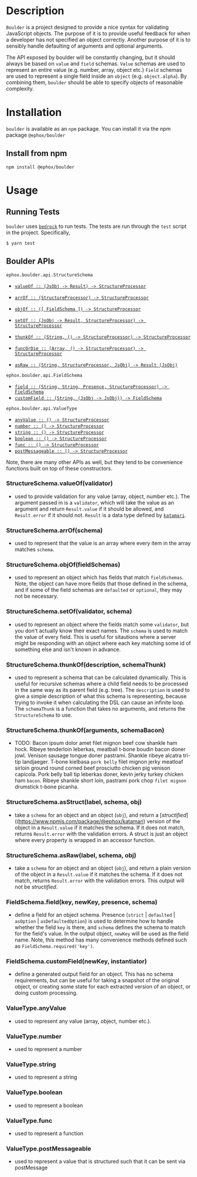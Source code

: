 # Description

`Boulder` is a project designed to provide a nice syntax for validating JavaScript objects. The purpose of it is to provide useful feedback for when a developer has not specified an object correctly. Another purpose of it is to sensibly handle defaulting of arguments and optional arguments.

The API exposed by boulder will be constantly changing, but it should always be based on `value` and `field` schemas. `Value` schemas are used to represent an entire value (e.g. number, array, object etc.) `Field` schemas are used to represent a single field inside an `object` (e.g. `object.alpha`). By combining them, `boulder` should be able to specify objects of reasonable complexity.

# Installation

`boulder` is available as an `npm` package. You can install it via the npm package `@ephox/boulder`

## Install from npm

`npm install @ephox/boulder`

# Usage

## Running Tests

`boulder` uses [`bedrock`](https://www.npmjs.com/package/@ephox/bedrock) to run tests. The tests are run through the `test` script in the project. Specifically,

`$ yarn test`


## Boulder APIs

`ephox.boulder.api.StructureSchema`

* [`valueOf :: (JsObj -> Result) -> StructureProcessor`](#valueOf)
* [`arrOf :: (StructureProcessor) -> StructureProcessor`](#arrOf)
* [`objOf :: ([ FieldSchema ]) -> StructureProcessor`](#objOf)
* [`setOf :: (JsObj -> Result, StructureProcessor) -> StructureProcessor`](#setOf)
* [`thunkOf :: (String, () -> StructureProcessor) -> StructureProcessor`](#thunkOf)
* [`funcOrDie :: (Array, () -> StructureProcessor) -> StructureProcessor`](#funcOrDie)

* [`asRaw :: (String, StructureProcessor, JsObj) -> Result (JsObj)`](#asRaw)


`ephox.boulder.api.FieldSchema`

* [`field :: (String, String, Presence, StructureProcessor) -> FieldSchema`](#field)
* [`customField :: (String, (JsObj -> JsObj)) -> FieldSchema`](#customField)

`ephox.boulder.api.ValueType`

* [`anyValue :: () -> StructureProcessor`](#anyValue)
* [`number :: () -> StructureProcessor`](#number)
* [`string :: () -> StructureProcessor`](#string)
* [`boolean :: () -> StructureProcessor`](#boolean)
* [`func :: () -> StructureProcessor`](#func)
* [`postMessageable :: () -> StructureProcessor`](#postMessageable)

Note, there are many other APIs as well, but they tend to be convenience functions built on top of these constructors.

### <a name="valueOf">StructureSchema.valueOf(validator)</a>

- used to provide validation for any value (array, object, number etc.). The argument passed in is a `validator`, which will take the value as an argument and return `Result.value` if it should be allowed, and `Result.error` if it should not. `Result` is a data type defined by [`katamari`](https://www.npmjs.com/package/@ephox/katamari).

### <a name="arrOf">StructureSchema.arrOf(schema)</a>

- used to represent that the value is an array where every item in the array matches `schema`.

### <a name="objOf">StructureSchema.objOf(fieldSchemas)</a>

- used to represent an object which has fields that match `fieldSchemas`. Note, the object can have more fields that those defined in the schema, and if some of the field schemas are `defaulted` or `optional`, they may not be necessary.

### <a name="setOf">StructureSchema.setOf(validator, schema)</a>

- used to represent an object where the fields match some `validator`, but you don't actually know their exact names. The `schema` is used to match the value of every field. This is useful for sitautions where a server might be responding with an object where each key matching some id of something else and isn't known in advance.

### <a name="thunkOf">StructureSchema.thunkOf(description, schemaThunk)</a>

- used to represent a schema that can be calculated dynamically. This is useful for recursive schemas where a child field needs to be processed in the same way as its parent field (e.g. tree). The `description` is used to give a simple description of what this schema is representing, because trying to invoke it when calculating the DSL can cause an infinite loop. The `schemaThunk` is a function that takes no arguments, and returns the `StructureSchema` to use.

### <a name="funcOrDie">StructureSchema.thunkOf(arguments, schemaBacon)</a>

- TODO: Bacon ipsum dolor amet filet mignon beef cow shankle ham hock. Ribeye tenderloin leberkas, meatball t-bone boudin bacon doner jowl. Venison sausage tongue doner pastrami. Shankle ribeye alcatra tri-tip landjaeger. T-bone kielbasa `pork belly` filet mignon jerky meatloaf sirloin ground round corned beef prosciutto chicken pig venison capicola. Pork belly ball tip leberkas doner, kevin jerky turkey chicken ham `bacon`. Ribeye shankle short loin, pastrami pork chop `filet mignon` drumstick t-bone picanha.

### <a name="asStruct">StructureSchema.asStruct(label, schema, obj)</a>

- take a `schema` for an object and an object (`obj`), and return a [*structified*]((https://www.npmjs.com/package/@ephox/katamari) version of the object in a `Result.value` if it matches the schema. If it does not match, returns `Result.error` with the validation errors. A struct is just an object where every property is wrapped in an accessor function.

### <a name="asRaw">StructureSchema.asRaw(label, schema, obj)</a>

- take a `schema` for an object and an object (`obj`), and return a plain version of the object in a `Result.value` if it matches the schema. If it does not match, returns `Result.error` with the validation errors. This output will not be *structified*.

### <a name="field">FieldSchema.field(key, newKey, presence, schema)</a>

- define a field for an object schema. Presence (`strict` \| `defaulted` \| `asOption` | `asDefaultedOption`) is used to determine how to handle whether the field `key` is there, and `schema` defines the schema to match for the field's value. In the output object, `newKey` will be used as the field name. Note, this method has many convenience methods defined such as `FieldSchema.required('key')`.

### <a name="customField">FieldSchema.customField(newKey, instantiator)</a>

- define a generated output field for an object. This has no schema requirements, but can be useful for taking a snapshot of the original object, or creating some state for each extracted version of an object, or doing custom processing.

### <a name="anyValue">ValueType.anyValue</a>

- used to represent any value (array, object, number etc.).

### <a name="anyValue">ValueType.number</a>

- used to represent a number

### <a name="anyValue">ValueType.string</a>

- used to represent a string

### <a name="anyValue">ValueType.boolean</a>

- used to represent a boolean

### <a name="anyValue">ValueType.func</a>

- used to represent a function

### <a name="anyValue">ValueType.postMessageable</a>

- used to represent a value that is structured such that it can be sent via postMessage
